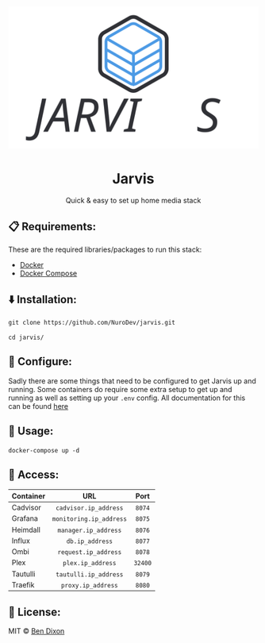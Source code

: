 <div align="center">
    <img src="./logo.svg" />
    <h1>Jarvis</h1>
    <p>Quick & easy to set up home media stack</p>
</div>

## 📋 Requirements:
These are the required libraries/packages to run this stack:
 - [Docker](https://docker.com)
 - [Docker Compose](https://docs.docker.com/compose/)

## ⬇️ Installation:
```shell
git clone https://github.com/NuroDev/jarvis.git
```
```shell
cd jarvis/
```

## 🔧 Configure:
Sadly there are some things that need to be configured to get Jarvis up and running. Some containers do require some extra setup to get up and running as well as setting up your `.env` config. All documentation for this can be found [here](https://github.com/NuroDev/jarvis/blob/master/config.md)

## 🚀 Usage:
```
docker-compose up -d
```

## 🔑 Access:
| Container		| URL                    | Port        |
| ------------- |:----------------------:|:-----------:|
| Cadvisor		| `cadvisor.ip_address`  | `8074`      |
| Grafana		| `monitoring.ip_address`| `8075`      |
| Heimdall		| `manager.ip_address`   | `8076`      |
| Influx		| `db.ip_address`        | `8077`      |
| Ombi			| `request.ip_address`	 | `8078`      |
| Plex      	| `plex.ip_address`      | `32400`     |
| Tautulli      | `tautulli.ip_address`  | `8079`      |
| Traefik       | `proxy.ip_address`     | `8080`      |

## 📄 License:
MIT © [Ben Dixon](https://github.com/NuroDev/jarvis/blob/master/LICENSE)
